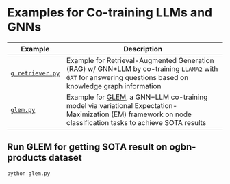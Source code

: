 # Examples for Co-training LLMs and GNNs

| Example                              | Description                                                                                                                                                                                    |
| ------------------------------------ | ---------------------------------------------------------------------------------------------------------------------------------------------------------------------------------------------- |
| [`g_retriever.py`](./g_retriever.py) | Example for Retrieval-Augmented Generation (RAG) w/ GNN+LLM by co-training `LLAMA2` with `GAT` for answering questions based on knowledge graph information                                    |
| [`glem.py`](./glem.py)               | Example for [GLEM](https://arxiv.org/abs/2210.14709), a GNN+LLM co-training model via variational Expectation-Maximization (EM) framework on node classification tasks to achieve SOTA results |

## Run GLEM for getting SOTA result on ogbn-products dataset

`python glem.py`
